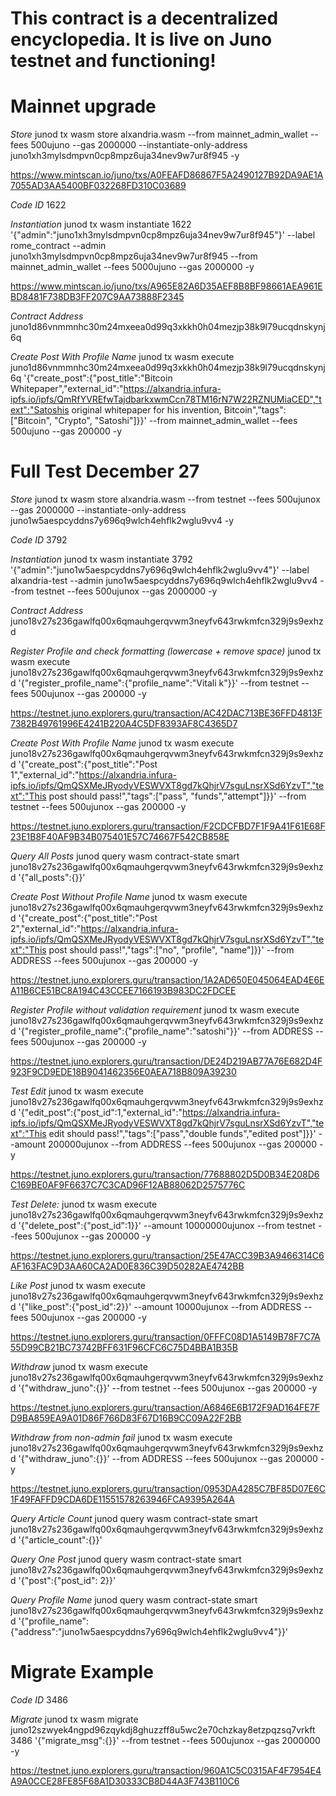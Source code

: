 # This contract is a decentralized encyclopedia. It is live on Juno testnet and functioning! 

# Mainnet upgrade

*Store*
junod tx wasm store alxandria.wasm --from mainnet_admin_wallet --fees 500ujuno --gas 2000000 --instantiate-only-address juno1xh3mylsdmpvn0cp8mpz6uja34nev9w7ur8f945 -y

https://www.mintscan.io/juno/txs/A0FEAFD86867F5A2490127B92DA9AE1A7055AD3AA5400BF032268FD310C03689

*Code ID*
1622

*Instantiation*
junod tx wasm instantiate 1622 '{"admin":"juno1xh3mylsdmpvn0cp8mpz6uja34nev9w7ur8f945"}' --label rome_contract --admin juno1xh3mylsdmpvn0cp8mpz6uja34nev9w7ur8f945 --from mainnet_admin_wallet --fees 5000ujuno --gas 2000000 -y

https://www.mintscan.io/juno/txs/A965E82A6D35AEF8B8BF98661AEA961EBD8481F738DB3FF207C9AA73888F2345

*Contract Address*
juno1d86vnmmnhc30m24mxeea0d99q3xkkh0h04mezjp38k9l79ucqdnskynj6q

*Create Post With Profile Name*
junod tx wasm execute juno1d86vnmmnhc30m24mxeea0d99q3xkkh0h04mezjp38k9l79ucqdnskynj6q '{"create_post":{"post_title":"Bitcoin Whitepaper","external_id":"https://alxandria.infura-ipfs.io/ipfs/QmRfYVREfwTajdbarkxwmCcn78TM16rN7W22RZNUMiaCED","text":"Satoshis original whitepaper for his invention, Bitcoin","tags":["Bitcoin", "Crypto", "Satoshi"]}}' --from mainnet_admin_wallet --fees 500ujuno --gas 200000 -y

# Full Test December 27

*Store*
junod tx wasm store alxandria.wasm --from testnet --fees 500ujunox --gas 2000000 --instantiate-only-address juno1w5aespcyddns7y696q9wlch4ehflk2wglu9vv4 -y

*Code ID*
3792

*Instantiation*
junod tx wasm instantiate 3792 '{"admin":"juno1w5aespcyddns7y696q9wlch4ehflk2wglu9vv4"}' --label alxandria-test --admin juno1w5aespcyddns7y696q9wlch4ehflk2wglu9vv4 --from testnet --fees 500ujunox --gas 2000000 -y

*Contract Address*
juno18v27s236gawlfq00x6qmauhgerqvwm3neyfv643rwkmfcn329j9s9exhzd

*Register Profile and check formatting (lowercase + remove space)*
junod tx wasm execute juno18v27s236gawlfq00x6qmauhgerqvwm3neyfv643rwkmfcn329j9s9exhzd '{"register_profile_name":{"profile_name":"Vitali k"}}' --from testnet --fees 500ujunox --gas 200000 -y

https://testnet.juno.explorers.guru/transaction/AC42DAC713BE36FFD4813F7382B49761996E4241B220A4C5DF8393AF8C4365D7

*Create Post With Profile Name*
junod tx wasm execute juno18v27s236gawlfq00x6qmauhgerqvwm3neyfv643rwkmfcn329j9s9exhzd '{"create_post":{"post_title":"Post 1","external_id":"https://alxandria.infura-ipfs.io/ipfs/QmQSXMeJRyodyVESWVXT8gd7kQhjrV7sguLnsrXSd6YzvT","text":"This post should pass!","tags":["pass", "funds","attempt"]}}' --from testnet --fees 500ujunox --gas 200000 -y

https://testnet.juno.explorers.guru/transaction/F2CDCFBD7F1F9A41F61E68F23E1B8F40AF9B34B075401E57C74667F542CB858E

*Query All Posts*
junod query wasm contract-state smart juno18v27s236gawlfq00x6qmauhgerqvwm3neyfv643rwkmfcn329j9s9exhzd '{"all_posts":{}}'

*Create Post Without Profile Name*
junod tx wasm execute juno18v27s236gawlfq00x6qmauhgerqvwm3neyfv643rwkmfcn329j9s9exhzd '{"create_post":{"post_title":"Post 2","external_id":"https://alxandria.infura-ipfs.io/ipfs/QmQSXMeJRyodyVESWVXT8gd7kQhjrV7sguLnsrXSd6YzvT","text":"This post should pass!","tags":["no",  "profile", "name"]}}' --from ADDRESS --fees 500ujunox --gas 200000 -y

https://testnet.juno.explorers.guru/transaction/1A2AD650E045064EAD4E6EA11B6CE51BC8A194C43CCEE7166193B983DC2FDCEE

*Register Profile without validation requirement*
junod tx wasm execute juno18v27s236gawlfq00x6qmauhgerqvwm3neyfv643rwkmfcn329j9s9exhzd '{"register_profile_name":{"profile_name":"satoshi"}}' --from ADDRESS --fees 500ujunox --gas 200000 -y

https://testnet.juno.explorers.guru/transaction/DE24D219AB77A76E682D4F923F9CD9EDE18B9041462356E0AEA718B809A39230

*Test Edit*
junod tx wasm execute juno18v27s236gawlfq00x6qmauhgerqvwm3neyfv643rwkmfcn329j9s9exhzd '{"edit_post":{"post_id":1,"external_id":"https://alxandria.infura-ipfs.io/ipfs/QmQSXMeJRyodyVESWVXT8gd7kQhjrV7sguLnsrXSd6YzvT","text":"This edit should pass!","tags":["pass","double funds","edited post"]}}' --amount 200000ujunox --from ADDRESS --fees 500ujunox --gas 200000 -y

https://testnet.juno.explorers.guru/transaction/77688802D5D0B34E208D6C169BE0AF9F6637C7C3CAD96F12AB88062D2575776C

*Test Delete:*
junod tx wasm execute juno18v27s236gawlfq00x6qmauhgerqvwm3neyfv643rwkmfcn329j9s9exhzd '{"delete_post":{"post_id":1}}' --amount 10000000ujunox --from testnet --fees 500ujunox --gas 200000 -y

https://testnet.juno.explorers.guru/transaction/25E47ACC39B3A9466314C6AF163FAC9D3AA60CA2AD0E836C39D50282AE4742BB

*Like Post*
junod tx wasm execute juno18v27s236gawlfq00x6qmauhgerqvwm3neyfv643rwkmfcn329j9s9exhzd '{"like_post":{"post_id":2}}' --amount 10000ujunox --from ADDRESS --fees 500ujunox --gas 200000 -y

https://testnet.juno.explorers.guru/transaction/0FFFC08D1A5149B78F7C7A55D99CB21BC73742BFF631F96CFC6C75D4BBA1B35B

*Withdraw*
junod tx wasm execute juno18v27s236gawlfq00x6qmauhgerqvwm3neyfv643rwkmfcn329j9s9exhzd '{"withdraw_juno":{}}' --from testnet --fees 500ujunox --gas 200000 -y

https://testnet.juno.explorers.guru/transaction/A6846E6B172F9AD164FE7FD9BA859EA9A01D86F766D83F67D16B9CC09A22F2BB

*Withdraw from non-admin fail*
junod tx wasm execute juno18v27s236gawlfq00x6qmauhgerqvwm3neyfv643rwkmfcn329j9s9exhzd '{"withdraw_juno":{}}' --from ADDRESS --fees 500ujunox --gas 200000 -y

https://testnet.juno.explorers.guru/transaction/0953DA4285C7BF85D07E6C1F49FAFFD9CDA6DE11551578263946FCA9395A264A

*Query Article Count*
junod query wasm contract-state smart juno18v27s236gawlfq00x6qmauhgerqvwm3neyfv643rwkmfcn329j9s9exhzd '{"article_count":{}}'

*Query One Post*
junod query wasm contract-state smart juno18v27s236gawlfq00x6qmauhgerqvwm3neyfv643rwkmfcn329j9s9exhzd '{"post":{"post_id": 2}}'

*Query Profile Name*
junod query wasm contract-state smart juno18v27s236gawlfq00x6qmauhgerqvwm3neyfv643rwkmfcn329j9s9exhzd '{"profile_name":{"address":"juno1w5aespcyddns7y696q9wlch4ehflk2wglu9vv4"}}'

# Migrate Example
*Code ID*
3486

*Migrate*
junod tx wasm migrate juno12szwyek4ngpd96zqykdj8ghuzzff8u5wc2e70chzkay8etzpqzsq7vrkft 3486 '{"migrate_msg":{}}' --from testnet --fees 500ujunox --gas 2000000 -y

https://testnet.juno.explorers.guru/transaction/960A1C5C0315AF4F7954E4A9A0CCE28FE85F68A1D30333CB8D44A3F743B110C6

